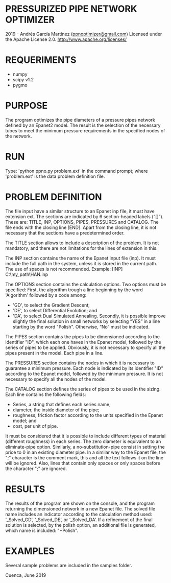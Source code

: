 # PRESSURIZED PIPE NETWORK OPTIMIZER
2019 - Andrés García Martínez (ppnoptimizer@gmail.com)
Licensed under the Apache License 2.0. http://www.apache.org/licenses/

# REQUERIMENTS

- numpy
- scipy v1.2
- pygmo


# PURPOSE
The program optimizes the pipe diameters of a pressure pipes network defined by an Epanet2 model. The result is the selection of the necessary tubes to meet the minimum pressure requirements in the specified nodes of the network.

# RUN
Type: 'python ppno.py problem.ext' in the command prompt; where 'problem.ext' is the data problem definition file.

# PROBLEM DEFINITION
The file input have a similar structure to an Epanet inp file, it must have extension ext. The sections are indicated by 6 section-headed labels (“[]”). These are: TITLE, INP, OPTIONS, PIPES, PRESSURES and CATALOG. The file ends with the closing line [END]. Apart from the closing line, it is not necessary that the sections have a predetermined order.

The TITLE section allows to include a description of the problem. It is not mandatory, and there are not limitations for the lines of extension in this.

The INP section contains the name of the Epanet input file (inp). It must include the full path in the system, unless it is stored in the current path. The use of spaces is not recommended.
Example:
[INP]
C:\my_path\HAN.inp

The OPTIONS section contains the calculation options. Two options must be specified: First, the algorithm trough a line beginning by the word 'Algorithm' followed by a code among:
- 'GD', to select the Gradient Descent;
- 'DE', to select Differential Evolution; and
- 'DA', to select Dual Simulated Annealing.
Secondly, it is possible improve slightly the final solution in small networks by selecting “YES” in a line starting by the word "Polish". Otherwise, “No” must be indicated. 

The PIPES section contains the pipes to be dimensioned according to the identifier "ID", which each one haves in the Epanet model, followed by the series of pipes to be applied. Obviously, it is not necessary to specify all the pipes present in the model. Each pipe in a line.

The PRESSURES section contains the nodes in which it is necessary to guarantee a minimum pressure. Each node is indicated by its identifier "ID" according to the Epanet model, followed by the minimum pressure. It is not necessary to specify all the nodes of the model.

 The CATALOG section defines the series of pipes to be used in the sizing. Each line contains the following fields:
- Series, a string that defines each series name;
- diameter, the inside diameter of the pipe;
- roughness, friction factor according to the units specified in the Epanet model; and
- cost, per unit of pipe.

It must be considered that it is possible to include different types of material (different roughness) in each series. The zero diameter is equivalent to an eliminate-pipe option. Similarly, a no-substitution-pipe consist in setting the price to 0 in an existing diameter pipe.
In a similar way to the Epanet file, the ";" character is the comment mark, this and all the text follows it on the line will be ignored. Also, lines that contain only spaces or only spaces before the character ";" are ignored.

# RESULTS
The results of the program are shown on the console, and the program returning the dimensioned network in a new Epanet file. The solved file name includes an indicator according to the calculation method used: ‘_Solved_GD’, ‘_Solved_DE’, or ‘_Solved_DA’. 
If a refinement of the final solution is selected, by the polish option, an additional file is generated, which name is included: "+Polish".

# EXAMPLES
Several sample problems are included in the samples folder.

Cuenca, June 2019
